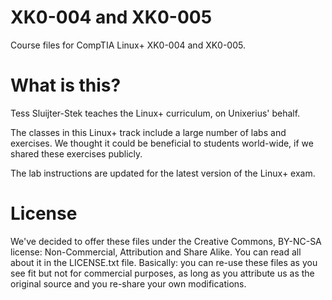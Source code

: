 # XK0-004 and XK0-005
Course files for CompTIA Linux+ XK0-004 and XK0-005.

# What is this?
Tess Sluijter-Stek teaches the Linux+ curriculum, on Unixerius' behalf.

The classes in this Linux+ track include a large number of labs and exercises. We thought it could be beneficial to students world-wide, if we shared these exercises publicly.

The lab instructions are updated for the latest version of the Linux+ exam.

# License
We've decided to offer these files under the Creative Commons, BY-NC-SA license: Non-Commercial, Attribution and Share Alike. You can read all about it in the LICENSE.txt file. Basically: you can re-use these files as you see fit but not for commercial purposes, as long as you attribute us as the original source and you re-share your own modifications. 
